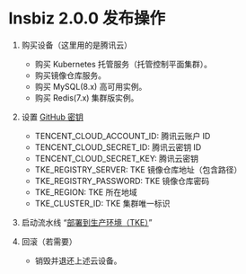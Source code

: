 # Insbiz 2.0.0 发布操作

1. 购买设备（这里用的是腾讯云）

   - 购买 Kubernetes 托管服务（托管控制平面集群）。
   - 购买镜像仓库服务。
   - 购买 MySQL(8.x) 高可用实例。
   - 购买 Redis(7.x) 集群版实例。

2. 设置 [GitHub 密钥](https://github.com/organizations/fooins/settings/secrets/actions)

   - TENCENT_CLOUD_ACCOUNT_ID: 腾讯云账户 ID
   - TENCENT_CLOUD_SECRET_ID: 腾讯云密钥 ID
   - TENCENT_CLOUD_SECRET_KEY: 腾讯云密钥
   - TKE_REGISTRY_SERVER: TKE 镜像仓库地址（包含路径）
   - TKE_REGISTRY_PASSWORD: TKE 镜像仓库密码
   - TKE_REGION: TKE 所在地域
   - TKE_CLUSTER_ID: TKE 集群唯一标识

3. 启动流水线 “[部署到生产环境（TKE）](https://github.com/fooins/insbiz2/actions/workflows/deploy-to-prod-tke.yaml)”

4. 回滚（若需要）

   - 销毁并退还上述云设备。
